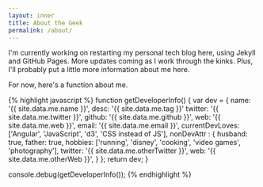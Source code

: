 ```yaml
---
layout: inner
title: About the Geek
permalink: /about/
---
```


I'm currently working on restarting my personal tech blog here, using Jekyll and GitHub Pages. More updates coming as I work through the kinks.
Plus, I'll probably put a little more information about me here.

For now, here's a function about me.

{% highlight javascript %}
function getDeveloperInfo() {
    var dev = {
        name: '{{ site.data.me.name }}',
        desc: '{{ site.data.me.tag }}'
        twitter: '{{ site.data.me.twitter }}',
        github: '{{ site.data.me.github }}',
        web: '{{ site.data.me.web }}',
        email: '{{ site.data.me.email }}',
        currentDevLoves: ['Angular', 'JavaScript', 'd3', 'CSS instead of JS'],
        nonDevAttr : {
            husband: true,
            father: true,
            hobbies: ['running', 'disney', 'cooking', 'video games', 'photography'],
            twitter: '{{ site.data.me.otherTwitter }}',
            web: '{{ site.data.me.otherWeb }}',
        }
    };
    return dev;
}

console.debug(getDeveloperInfo());
{% endhighlight %}
